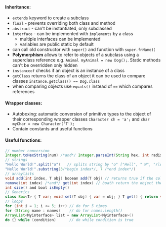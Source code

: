 #### Inheritance:
- `extends` keyword to create a subclass
- `final` - prevents overriding both class and method
- `abstract` - can't be instantiated, only subclassed
- `interface` - can be implemented with `implements` by a class
    - multiple interfaces can be implemented
    - variables are public static by default
- can call old constructor with `super()` and function with `super.fnName()`
- **Polymorphism** allows to refer to objects of a subclass using a superclass reference e.g. `Animal myAnimal = new Dog();`. Static methods can't be overridden only hidden
- `instanceof` checks if an object is an instance of a class
- `getClass` returns the class of an object it can be used to compare classes `instance.getClass() == Dog.class`
- when comparing objects use `equals()` instead of `==` which compares references
#### Wrapper classes:
- Autoboxing: automatic conversion of primitive types to the object of their corresponding wrapper classes `Character ch = 'a';` and `char myChar = new Character('T');`
- Contain constants and useful functions
#### Useful functions:
```java
// number conversion
Integer.toHexString(num) /*and*/ Integer.parseInt(String hex, int radix)
// strings
"Hello World!".split("o")   // splits string by "o" ["Hell", " W", "rld!"]
"Hello World!".substring(3/*begin index*/, 7 /*end index*/)  
// arraylists
void add(int index, T obj) booean add(T obj) // returns true if the collaction changed 
remove(int index) /*and*/ get(int index) // boath return the object they arge
int size() and bool isEmpty() 
// Generics
class Box<T> { T var; void set(T obj) { var = obj; } T get() { return var; } }
// loops 
for (int i = 1; i <= 5; i++) // do for 5 times
for (String name : names)    // do for names.length()
ArrayList<Myinterface> list = new ArrayList<Myinterface>()
do {} while (condition)      // do while condition is true
```
